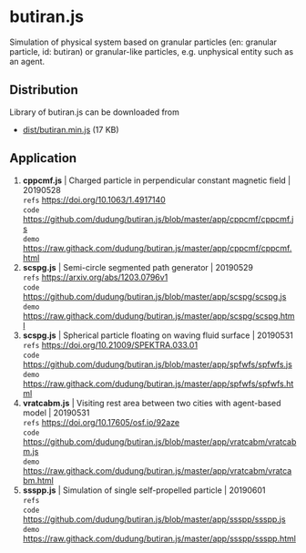 # butiran.js
Simulation of physical system based on granular particles (en: granular particle, id: butiran) or granular-like particles, e.g. unphysical entity such as an agent.

## Distribution
Library of butiran.js can be downloaded from
* [dist/butiran.min.js](https://github.com/dudung/butiran.js/blob/master/dist/butiran.min.js) (17 KB)

## Application
1. **cppcmf.js** | Charged particle in perpendicular constant magnetic field | 20190528<br>
   `refs` https://doi.org/10.1063/1.4917140<br>
   `code` https://github.com/dudung/butiran.js/blob/master/app/cppcmf/cppcmf.js<br>
   `demo` https://raw.githack.com/dudung/butiran.js/master/app/cppcmf/cppcmf.html
2. **scspg.js** | Semi-circle segmented path generator | 20190529<br>
   `refs` https://arxiv.org/abs/1203.0796v1<br>
   `code` https://github.com/dudung/butiran.js/blob/master/app/scspg/scspg.js<br>
   `demo` https://raw.githack.com/dudung/butiran.js/master/app/scspg/scspg.html
3. **scspg.js** | Spherical particle floating on waving fluid surface | 20190531<br>
   `refs` https://doi.org/10.21009/SPEKTRA.033.01<br>
   `code` https://github.com/dudung/butiran.js/blob/master/app/spfwfs/spfwfs.js<br>
   `demo` https://raw.githack.com/dudung/butiran.js/master/app/spfwfs/spfwfs.html
4. **vratcabm.js** | Visiting rest area between two cities with agent-based model | 20190531<br>
   `refs` https://doi.org/10.17605/osf.io/92aze<br>
   `code` https://github.com/dudung/butiran.js/blob/master/app/vratcabm/vratcabm.js<br>
   `demo` https://raw.githack.com/dudung/butiran.js/master/app/vratcabm/vratcabm.html
5. **ssspp.js** | Simulation of single self-propelled particle | 20190601<br>
   `refs` <br>
   `code` https://github.com/dudung/butiran.js/blob/master/app/ssspp/ssspp.js<br>
   `demo` https://raw.githack.com/dudung/butiran.js/master/app/ssspp/ssspp.html


